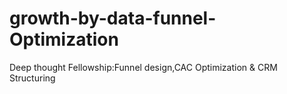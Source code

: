 # growth-by-data-funnel-Optimization
Deep thought Fellowship:Funnel design,CAC Optimization &amp;  CRM Structuring 

